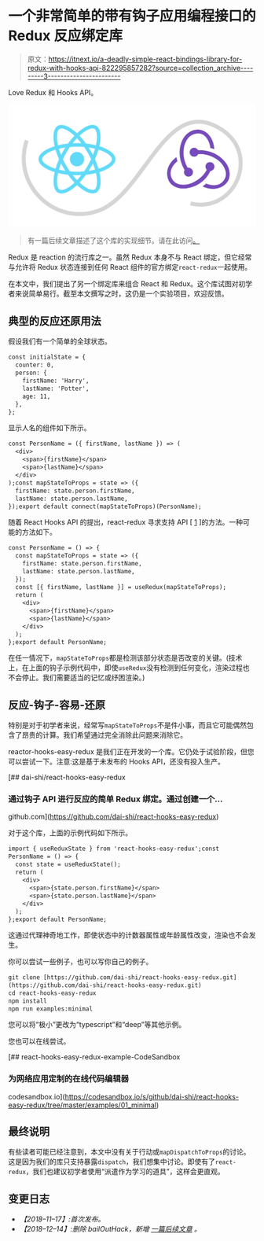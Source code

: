 # 一个非常简单的带有钩子应用编程接口的 Redux 反应绑定库

> 原文：<https://itnext.io/a-deadly-simple-react-bindings-library-for-redux-with-hooks-api-822295857282?source=collection_archive---------3----------------------->

Love Redux 和 Hooks API。

![](img/3bf9b61a554e2597bc68cbd2d01602f6.png)

> 有一篇后续文章描述了这个库的实现细节。请在此访问[。](https://medium.com/p/483a90de0c71)

Redux 是 reaction 的流行库之一。虽然 Redux 本身不与 React 绑定，但它经常与允许将 Redux 状态连接到任何 React 组件的官方绑定`react-redux`一起使用。

在本文中，我们提出了另一个绑定库来组合 React 和 Redux。这个库试图对初学者来说简单易行。截至本文撰写之时，这仍是一个实验项目，欢迎反馈。

## 典型的反应还原用法

假设我们有一个简单的全球状态。

```
const initialState = {
  counter: 0,
  person: {
    firstName: 'Harry',
    lastName: 'Potter',
    age: 11,
  },
};
```

显示人名的组件如下所示。

```
const PersonName = ({ firstName, lastName }) => (
  <div>
    <span>{firstName}</span>
    <span>{lastName}</span>
  </div>
);const mapStateToProps = state => ({
  firstName: state.person.firstName,
  lastName: state.person.lastName,
});export default connect(mapStateToProps)(PersonName);
```

随着 React Hooks API 的提出，react-redux 寻求支持 API [ [1](https://github.com/reduxjs/react-redux/issues/1063) ]的方法。一种可能的方法如下。

```
const PersonName = () => {
  const mapStateToProps = state => ({
    firstName: state.person.firstName,
    lastName: state.person.lastName,
  });
  const [{ firstName, lastName }] = useRedux(mapStateToProps);
  return (
    <div>
      <span>{firstName}</span>
      <span>{lastName}</span>
    </div>
  );
};export default PersonName;
```

在任一情况下，`mapStateToProps`都是检测该部分状态是否改变的关键。(技术上，在上面的钩子示例代码中，即使`useRedux`没有检测到任何变化，渲染过程也不会停止。我们需要适当的记忆或纾困渲染。)

## 反应-钩子-容易-还原

特别是对于初学者来说，经常写`mapStateToProps`不是件小事，而且它可能偶然包含了昂贵的计算。我们希望通过完全消除此问题来消除它。

reactor-hooks-easy-redux 是我们正在开发的一个库。它仍处于试验阶段，但您可以尝试一下。注意:这是基于未发布的 Hooks API，还没有投入生产。

[](https://github.com/dai-shi/react-hooks-easy-redux) [## dai-shi/react-hooks-easy-redux

### 通过钩子 API 进行反应的简单 Redux 绑定。通过创建一个…

github.com](https://github.com/dai-shi/react-hooks-easy-redux) 

对于这个库，上面的示例代码如下所示。

```
import { useReduxState } from 'react-hooks-easy-redux';const PersonName = () => {
  const state = useReduxState();
  return (
    <div>
      <span>{state.person.firstName}</span>
      <span>{state.person.lastName}</span>
    </div>
  );
};export default PersonName;
```

这通过代理神奇地工作，即使状态中的计数器属性或年龄属性改变，渲染也不会发生。

你可以尝试一些例子，也可以写你自己的例子。

```
git clone [https://github.com/dai-shi/react-hooks-easy-redux.git](https://github.com/dai-shi/react-hooks-easy-redux.git)
cd react-hooks-easy-redux
npm install
npm run examples:minimal
```

您可以将“极小”更改为“typescript”和“deep”等其他示例。

您也可以在线尝试。

[](https://codesandbox.io/s/github/dai-shi/react-hooks-easy-redux/tree/master/examples/01_minimal) [## react-hooks-easy-redux-example-CodeSandbox

### 为网络应用定制的在线代码编辑器

codesandbox.io](https://codesandbox.io/s/github/dai-shi/react-hooks-easy-redux/tree/master/examples/01_minimal) 

## 最终说明

有些读者可能已经注意到，本文中没有关于行动或`mapDispatchToProps`的讨论。这是因为我们的库只支持暴露`dispatch`，我们想集中讨论。即使有了`react-redux`，我们也建议初学者使用“派遣作为学习的道具”，这样会更直观。

## 变更日志

*   *【2018–11–17】:首次发布。*
*   *【2018–12–14】:删除 bailOutHack，新增* [*一篇后续文章*](https://medium.com/p/483a90de0c71) *。*